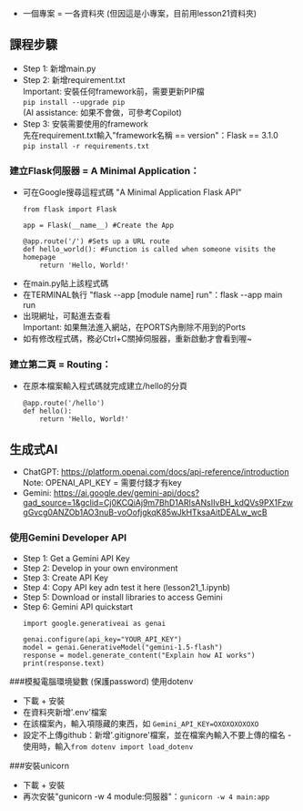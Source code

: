 - 一個專案 = 一各資料夾 (但因這是小專案，目前用lesson21資料夾)

## 課程步驟
- Step 1: 新增main.py
- Step 2: 新增requirement.txt  
    Important: 安裝任何framework前，需要更新PIP檔  
    ```pip install --upgrade pip```  
    (AI assistance: 如果不會做，可參考Copilot)
- Step 3: 安裝需要使用的framework  
    先在requirement.txt輸入"framework名稱 == version"：Flask == 3.1.0  
    ```pip install -r requirements.txt```

### 建立Flask伺服器 = A Minimal Application：
- 可在Google搜尋這程式碼 "A Minimal Application Flask API"
    ```
    from flask import Flask

    app = Flask(__name__) #Create the App
    
    @app.route('/') #Sets up a URL route
    def hello_world(): #Function is called when someone visits the homepage
        return 'Hello, World!'
    ```
- 在main.py貼上該程式碼
- 在TERMINAL執行 "flask --app [module name] run"：flask --app main run
- 出現網址，可點進去查看  
    Important: 如果無法進入網站，在PORTS內刪除不用到的Ports
- 如有修改程式碼，務必Ctrl+C關掉伺服器，重新啟動才會看到喔~

### 建立第二頁 = Routing：
- 在原本檔案輸入程式碼就完成建立/hello的分頁
    ```
    @app.route('/hello')
    def hello():
        return 'Hello, World!'
    ```
## 生成式AI
- ChatGPT: https://platform.openai.com/docs/api-reference/introduction  
    Note: OPENAI_API_KEY = 需要付錢才有key
- Gemini: https://ai.google.dev/gemini-api/docs?gad_source=1&gclid=Cj0KCQiAj9m7BhD1ARIsANsIIvBH_kdQVs9PX1FzwgGvcg0ANZOb1AO3nuB-voOofjgkqK85wJkHTksaAitDEALw_wcB

### 使用Gemini Developer API
- Step 1: Get a Gemini API Key
- Step 2: Develop in your own environment
- Step 3: Create API Key
- Step 4: Copy API key adn test it here (lesson21_1.ipynb)
- Step 5: Download or install libraries to access Gemini
- Step 6: Gemini API quickstart
    ```
    import google.generativeai as genai

    genai.configure(api_key="YOUR_API_KEY")
    model = genai.GenerativeModel("gemini-1.5-flash")
    response = model.generate_content("Explain how AI works")
    print(response.text)
    ```

###模擬電腦環境變數 (保護password)
使用dotenv
- 下載 + 安裝
- 在資料夾新增'.env'檔案
- 在該檔案內，輸入項隱藏的東西，如 ```Gemini_API_KEY=OXOXOXOXOXO```
- 設定不上傳github：新增'.gitignore'檔案，並在檔案內輸入不要上傳的檔名
-使用時，輸入```from dotenv import load_dotenv```

###安裝unicorn
- 下載 + 安裝
- 再次安裝"gunicorn -w 4 module:伺服器"：```gunicorn -w 4 main:app```
